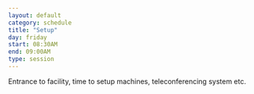 ```yaml
---
layout: default
category: schedule
title: "Setup"
day: friday
start: 08:30AM
end: 09:00AM
type: session
---
```


Entrance to facility, time to setup machines, teleconferencing system etc.
